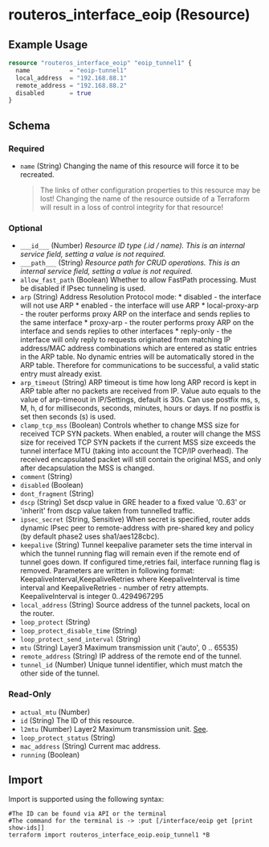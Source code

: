# routeros_interface_eoip (Resource)


## Example Usage
```terraform
resource "routeros_interface_eoip" "eoip_tunnel1" {
  name           = "eoip-tunnel1"
  local_address  = "192.168.88.1"
  remote_address = "192.168.88.2"
  disabled       = true
}
```

<!-- schema generated by tfplugindocs -->
## Schema

### Required

- `name` (String) Changing the name of this resource will force it to be recreated.
	> The links of other configuration properties to this resource may be lost!
	> Changing the name of the resource outside of a Terraform will result in a loss of control integrity for that resource!

### Optional

- `___id___` (Number) <em>Resource ID type (.id / name). This is an internal service field, setting a value is not required.</em>
- `___path___` (String) <em>Resource path for CRUD operations. This is an internal service field, setting a value is not required.</em>
- `allow_fast_path` (Boolean) Whether to allow FastPath processing. Must be disabled if IPsec tunneling is used.
- `arp` (String) Address Resolution Protocol mode:
		* disabled - the interface will not use ARP
		* enabled - the interface will use ARP
		* local-proxy-arp - the router performs proxy ARP on the interface and sends replies to the same interface
		* proxy-arp - the router performs proxy ARP on the interface and sends replies to other interfaces
		* reply-only - the interface will only reply to requests originated from matching IP address/MAC address combinations which are entered as static entries in the ARP table. No dynamic entries will be automatically stored in the ARP table. Therefore for communications to be successful, a valid static entry must already exist.
- `arp_timeout` (String) ARP timeout is time how long ARP record is kept in ARP table after no packets are received from IP. Value auto equals to the value of arp-timeout in IP/Settings, default is 30s. Can use postfix ms, s, M, h, d for milliseconds, seconds, minutes, hours or days. If no postfix is set then seconds (s) is used.
- `clamp_tcp_mss` (Boolean) Controls whether to change MSS size for received TCP SYN packets. When enabled, a router will change the MSS size for received TCP SYN packets if the current MSS size exceeds the tunnel interface MTU (taking into account the TCP/IP overhead). The received encapsulated packet will still contain the original MSS, and only after decapsulation the MSS is changed.
- `comment` (String)
- `disabled` (Boolean)
- `dont_fragment` (String)
- `dscp` (String) Set dscp value in GRE header to a fixed value '0..63' or 'inherit' from dscp value taken from tunnelled traffic.
- `ipsec_secret` (String, Sensitive) When secret is specified, router adds dynamic IPsec peer to remote-address with pre-shared key and policy (by default phase2 uses sha1/aes128cbc).
- `keepalive` (String) Tunnel keepalive parameter sets the time interval in which the tunnel running flag will remain even if the remote end of tunnel goes down. If configured time,retries fail, interface running flag is removed. Parameters are written in following format: KeepaliveInterval,KeepaliveRetries where KeepaliveInterval is time interval and KeepaliveRetries - number of retry attempts. KeepaliveInterval is integer 0..4294967295
- `local_address` (String) Source address of the tunnel packets, local on the router.
- `loop_protect` (String)
- `loop_protect_disable_time` (String)
- `loop_protect_send_interval` (String)
- `mtu` (String) Layer3 Maximum transmission unit ('auto', 0 .. 65535)
- `remote_address` (String) IP address of the remote end of the tunnel.
- `tunnel_id` (Number) Unique tunnel identifier, which must match the other side of the tunnel.

### Read-Only

- `actual_mtu` (Number)
- `id` (String) The ID of this resource.
- `l2mtu` (Number) Layer2 Maximum transmission unit. [See](https://wiki.mikrotik.com/wiki/Maximum_Transmission_Unit_on_RouterBoards).
- `loop_protect_status` (String)
- `mac_address` (String) Current mac address.
- `running` (Boolean)

## Import
Import is supported using the following syntax:
```shell
#The ID can be found via API or the terminal
#The command for the terminal is -> :put [/interface/eoip get [print show-ids]]
terraform import routeros_interface_eoip.eoip_tunnel1 *B
```
